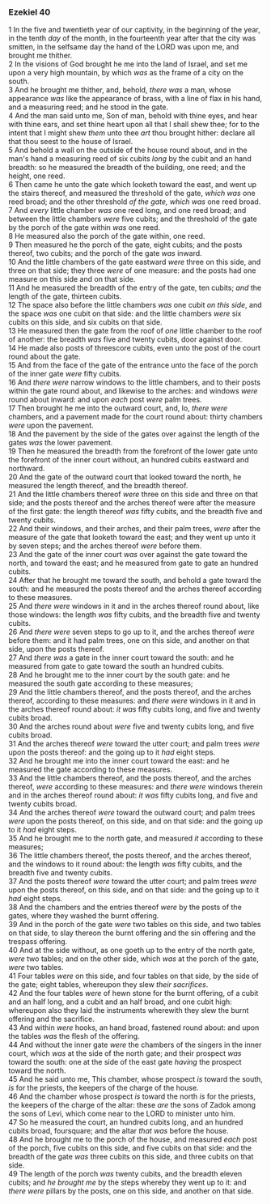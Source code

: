 ### Ezekiel 40

1 In the five and twentieth year of our captivity, in the beginning of the year, in the tenth *day* of the month, in the fourteenth year after that the city was smitten, in the selfsame day the hand of the LORD was upon me, and brought me thither.  
2 In the visions of God brought he me into the land of Israel, and set me upon a very high mountain, by which *was* as the frame of a city on the south.  
3 And he brought me thither, and, behold, *there was* a man, whose appearance *was* like the appearance of brass, with a line of flax in his hand, and a measuring reed; and he stood in the gate.  
4 And the man said unto me, Son of man, behold with thine eyes, and hear with thine ears, and set thine heart upon all that I shall shew thee; for to the intent that I might shew *them* unto thee *art* thou brought hither: declare all that thou seest to the house of Israel.  
5 And behold a wall on the outside of the house round about, and in the man's hand a measuring reed of six cubits *long* by the cubit and an hand breadth: so he measured the breadth of the building, one reed; and the height, one reed.  
6 Then came he unto the gate which looketh toward the east, and went up the stairs thereof, and measured the threshold of the gate, *which was* one reed broad; and the other threshold *of the gate, which was* one reed broad.  
7 And *every* little chamber *was* one reed long, and one reed broad; and between the little chambers *were* five cubits; and the threshold of the gate by the porch of the gate within *was* one reed.  
8 He measured also the porch of the gate within, one reed.  
9 Then measured he the porch of the gate, eight cubits; and the posts thereof, two cubits; and the porch of the gate *was* inward.  
10 And the little chambers of the gate eastward *were* three on this side, and three on that side; they three *were* of one measure: and the posts had one measure on this side and on that side.  
11 And he measured the breadth of the entry of the gate, ten cubits; *and* the length of the gate, thirteen cubits.  
12 The space also before the little chambers *was* one cubit *on this side*, and the space *was* one cubit on that side: and the little chambers *were* six cubits on this side, and six cubits on that side.  
13 He measured then the gate from the roof of *one* little chamber to the roof of another: the breadth *was* five and twenty cubits, door against door.  
14 He made also posts of threescore cubits, even unto the post of the court round about the gate.  
15 And from the face of the gate of the entrance unto the face of the porch of the inner gate *were* fifty cubits.  
16 And *there were* narrow windows to the little chambers, and to their posts within the gate round about, and likewise to the arches: and windows *were* round about inward: and upon *each* post *were* palm trees.  
17 Then brought he me into the outward court, and, lo, *there were* chambers, and a pavement made for the court round about: thirty chambers *were* upon the pavement.  
18 And the pavement by the side of the gates over against the length of the gates *was* the lower pavement.  
19 Then he measured the breadth from the forefront of the lower gate unto the forefront of the inner court without, an hundred cubits eastward and northward.  
20 And the gate of the outward court that looked toward the north, he measured the length thereof, and the breadth thereof.  
21 And the little chambers thereof *were* three on this side and three on that side; and the posts thereof and the arches thereof were after the measure of the first gate: the length thereof *was* fifty cubits, and the breadth five and twenty cubits.  
22 And their windows, and their arches, and their palm trees, *were* after the measure of the gate that looketh toward the east; and they went up unto it by seven steps; and the arches thereof *were* before them.  
23 And the gate of the inner court *was* over against the gate toward the north, and toward the east; and he measured from gate to gate an hundred cubits.  
24 After that he brought me toward the south, and behold a gate toward the south: and he measured the posts thereof and the arches thereof according to these measures.  
25 And *there were* windows in it and in the arches thereof round about, like those windows: the length *was* fifty cubits, and the breadth five and twenty cubits.  
26 And *there were* seven steps to go up to it, and the arches thereof *were* before them: and it had palm trees, one on this side, and another on that side, upon the posts thereof.  
27 And *there was* a gate in the inner court toward the south: and he measured from gate to gate toward the south an hundred cubits.  
28 And he brought me to the inner court by the south gate: and he measured the south gate according to these measures;  
29 And the little chambers thereof, and the posts thereof, and the arches thereof, according to these measures: and *there were* windows in it and in the arches thereof round about: *it was* fifty cubits long, and five and twenty cubits broad.  
30 And the arches round about *were* five and twenty cubits long, and five cubits broad.  
31 And the arches thereof *were* toward the utter court; and palm trees *were* upon the posts thereof: and the going up to it *had* eight steps.  
32 And he brought me into the inner court toward the east: and he measured the gate according to these measures.  
33 And the little chambers thereof, and the posts thereof, and the arches thereof, *were* according to these measures: and *there were* windows therein and in the arches thereof round about: *it was* fifty cubits long, and five and twenty cubits broad.  
34 And the arches thereof *were* toward the outward court; and palm trees *were* upon the posts thereof, on this side, and on that side: and the going up to it *had* eight steps.  
35 And he brought me to the north gate, and measured *it* according to these measures;  
36 The little chambers thereof, the posts thereof, and the arches thereof, and the windows to it round about: the length *was* fifty cubits, and the breadth five and twenty cubits.  
37 And the posts thereof *were* toward the utter court; and palm trees *were* upon the posts thereof, on this side, and on that side: and the going up to it *had* eight steps.  
38 And the chambers and the entries thereof *were* by the posts of the gates, where they washed the burnt offering.  
39 And in the porch of the gate *were* two tables on this side, and two tables on that side, to slay thereon the burnt offering and the sin offering and the trespass offering.  
40 And at the side without, as one goeth up to the entry of the north gate, *were* two tables; and on the other side, which *was* at the porch of the gate, *were* two tables.  
41 Four tables *were* on this side, and four tables on that side, by the side of the gate; eight tables, whereupon they slew *their sacrifices*.  
42 And the four tables *were* of hewn stone for the burnt offering, of a cubit and an half long, and a cubit and an half broad, and one cubit high: whereupon also they laid the instruments wherewith they slew the burnt offering and the sacrifice.  
43 And within *were* hooks, an hand broad, fastened round about: and upon the tables *was* the flesh of the offering.  
44 And without the inner gate *were* the chambers of the singers in the inner court, which *was* at the side of the north gate; and their prospect *was* toward the south: one at the side of the east gate *having* the prospect toward the north.  
45 And he said unto me, This chamber, whose prospect *is* toward the south, *is* for the priests, the keepers of the charge of the house.  
46 And the chamber whose prospect *is* toward the north *is* for the priests, the keepers of the charge of the altar: these *are* the sons of Zadok among the sons of Levi, which come near to the LORD to minister unto him.  
47 So he measured the court, an hundred cubits long, and an hundred cubits broad, foursquare; and the altar *that was* before the house.  
48 And he brought me to the porch of the house, and measured *each* post of the porch, five cubits on this side, and five cubits on that side: and the breadth of the gate *was* three cubits on this side, and three cubits on that side.  
49 The length of the porch *was* twenty cubits, and the breadth eleven cubits; and *he brought me* by the steps whereby they went up to it: and *there were* pillars by the posts, one on this side, and another on that side.  
